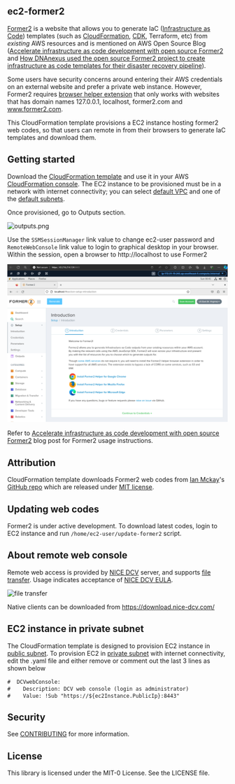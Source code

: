 ## ec2-former2

[Former2](https://former2.com/) is a website that allows you to generate IaC ([Infrastructure as Code](https://docs.aws.amazon.com/whitepapers/latest/introduction-devops-aws/infrastructure-as-code.html)) templates (such as [CloudFormation](https://docs.aws.amazon.com/whitepapers/latest/introduction-devops-aws/aws-cloudformation.html), [CDK](https://docs.aws.amazon.com/whitepapers/latest/introduction-devops-aws/aws-cdk.html), Terraform, etc) from _existing_ AWS resources and is mentioned on AWS Open Source Blog ([Accelerate infrastructure as code development with open source Former2](https://aws.amazon.com/blogs/opensource/accelerate-infrastructure-as-code-development-with-open-source-former2/) and [How DNAnexus used the open source Former2 project to create infrastructure as code templates for their disaster recovery pipeline](https://aws.amazon.com/blogs/opensource/how-dnanexus-used-the-open-source-former2-project-to-create-infrastructure-as-code-templates-for-their-disaster-recovery-pipeline/)).

Some users have security concerns around entering their AWS credentials on an external website and prefer a private web instance.  However, Former2 requires [browser helper extension](https://github.com/iann0036/former2-helper) that only works with websites that has domain names 127.0.0.1, localhost, former2.com and www.former2.com. 

This CloudFormation template provisions a EC2 instance hosting former2 web codes, so that users can remote in from their browsers to generate IaC templates and download them.



## Getting started

Download the [CloudFormation template](https://raw.githubusercontent.com/aws-samples/ec2-former2/main/template.yaml) and use it in your AWS [CloudFormation console](https://console.aws.amazon.com/cloudformation/home#/stacks/create/template). The EC2 instance to be provisioned must be in a network with internet connectivity; you can select [default VPC](https://docs.aws.amazon.com/vpc/latest/userguide/default-vpc.html) and one of the [default subnets](https://docs.aws.amazon.com/vpc/latest/userguide/default-vpc.html#default-subnet). 

Once provisioned, go to Outputs section.

![outputs.png](./images/outputs.png)

Use the `SSMSessionManager` link value to change ec2-user password and `RemoteWebConsole` link value to login to graphical desktop in your browser. Within the session, open a browser to http://localhost to use Former2


![ec2.png](./images/ec2.png)

Refer to [Accelerate infrastructure as code development with open source Former2](https://aws.amazon.com/blogs/opensource/accelerate-infrastructure-as-code-development-with-open-source-former2/) blog post for Former2 usage instructions. 

## Attribution
CloudFormation template downloads Former2 web codes from [Ian Mckay](https://github.com/iann0036)'s [GitHub repo](https://github.com/iann0036/former2) which are released under [MIT license](https://github.com/iann0036/former2/blob/master/LICENSE).

## Updating web codes
Former2 is under active development. To download latest codes, login to EC2 instance and run `/home/ec2-user/update-former2` script. 

## About remote web console
Remote web access is provided by [NICE DCV](https://aws.amazon.com/hpc/dcv/) server, and supports [file transfer](https://docs.aws.amazon.com/dcv/latest/userguide/using-transfer-web.html). Usage indicates acceptance of [NICE DCV EULA](https://www.nice-dcv.com/eula.html).

![file transfer](https://docs.aws.amazon.com/images/dcv/latest/userguide/images/web-storage.png)

Native clients can be downloaded from https://download.nice-dcv.com/

## EC2 instance in private subnet
The CloudFormation template is designed to provision EC2 instance in [public subnet](https://docs.aws.amazon.com/vpc/latest/userguide/VPC_Scenario1.html). To provision EC2 in [private subnet](https://docs.aws.amazon.com/vpc/latest/userguide/VPC_Scenario2.html) with internet connectivity, edit the .yaml file and either remove or comment out the last 3 lines as shown below
```
#  DCVwebConsole:
#    Description: DCV web console (login as administrator)
#    Value: !Sub "https://${ec2Instance.PublicIp}:8443"
```


## Security

See [CONTRIBUTING](CONTRIBUTING.md#security-issue-notifications) for more information.

## License

This library is licensed under the MIT-0 License. See the LICENSE file.
